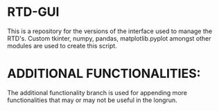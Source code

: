 # RTD-GUI
This is a repository for the versions of the interface used to manage the RTD's. Custom tkinter, numpy, pandas, matplotlib.pyplot amongst other modules are used to create this script. 

# ADDITIONAL FUNCTIONALITIES:
The additional functionality branch is used for appending more functionalities that may or may not be useful in the longrun.
